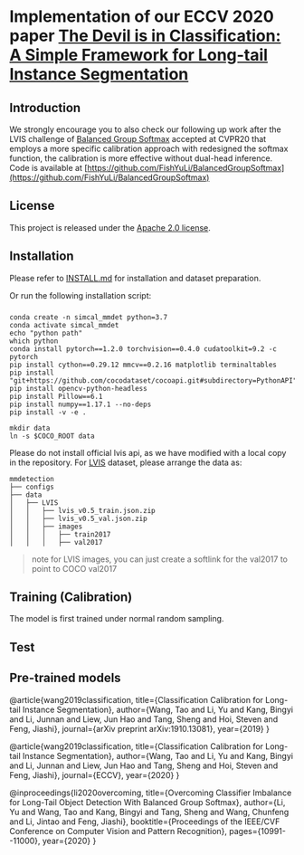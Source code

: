 
# Implementation of our ECCV 2020 paper [The Devil is in Classification: A Simple Framework for Long-tail Instance Segmentation]()

## Introduction
We strongly encourage you to also check our following up work after the LVIS challenge of
 [Balanced Group Softmax](https://openaccess.thecvf.com/content_CVPR_2020/papers/Li_Overcoming_Classifier_Imbalance_for_Long-Tail_Object_Detection_With_Balanced_Group_CVPR_2020_paper.pdf)
accepted at CVPR20 that employs a more specific calibration approach with redesigned the softmax function, the calibration is
more effective without dual-head inference. Code is available
at [https://github.com/FishYuLi/BalancedGroupSoftmax](https://github.com/FishYuLi/BalancedGroupSoftmax)


## License

This project is released under the [Apache 2.0 license](LICENSE).


## Installation

Please refer to [INSTALL.md](INSTALL.md) for installation and dataset preparation.

Or run the following installation script:
###
    conda create -n simcal_mmdet python=3.7
    conda activate simcal_mmdet
    echo "python path"
    which python
    conda install pytorch==1.2.0 torchvision==0.4.0 cudatoolkit=9.2 -c pytorch
    pip install cython==0.29.12 mmcv==0.2.16 matplotlib terminaltables
    pip install "git+https://github.com/cocodataset/cocoapi.git#subdirectory=PythonAPI"
    pip install opencv-python-headless
    pip install Pillow==6.1
    pip install numpy==1.17.1 --no-deps
    pip install -v -e .
    
    mkdir data
    ln -s $COCO_ROOT data
Please do not install official lvis api, as we have modified with a local copy in the repository.
For [LVIS](https://www.lvisdataset.org/dataset) dataset, please arrange the data as:

```
mmdetection
├── configs
├── data
│   ├── LVIS
│   │   ├── lvis_v0.5_train.json.zip
│   │   ├── lvis_v0.5_val.json.zip
│   │   ├── images
│   │   │   ├── train2017
│   │   │   ├── val2017

```
>note for  LVIS images, you can just create a softlink for the val2017 to point to COCO val2017

## Training (Calibration)
The model is first trained under normal random sampling.

## Test

## Pre-trained models



@article{wang2019classification,
  title={Classification Calibration for Long-tail Instance Segmentation},
  author={Wang, Tao and Li, Yu and Kang, Bingyi and Li, Junnan and Liew, Jun Hao and Tang, Sheng and Hoi, Steven and Feng, Jiashi},
  journal={arXiv preprint arXiv:1910.13081},
  year={2019}
}

@article{wang2019classification,
  title={Classification Calibration for Long-tail Instance Segmentation},
  author={Wang, Tao and Li, Yu and Kang, Bingyi and Li, Junnan and Liew, Jun Hao and Tang, Sheng and Hoi, Steven and Feng, Jiashi},
  journal={ECCV},
  year={2020}
}

@inproceedings{li2020overcoming,
  title={Overcoming Classifier Imbalance for Long-Tail Object Detection With Balanced Group Softmax},
  author={Li, Yu and Wang, Tao and Kang, Bingyi and Tang, Sheng and Wang, Chunfeng and Li, Jintao and Feng, Jiashi},
  booktitle={Proceedings of the IEEE/CVF Conference on Computer Vision and Pattern Recognition},
  pages={10991--11000},
  year={2020}
}
```
